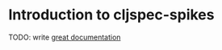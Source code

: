 # Introduction to cljspec-spikes

TODO: write [great documentation](http://jacobian.org/writing/what-to-write/)
